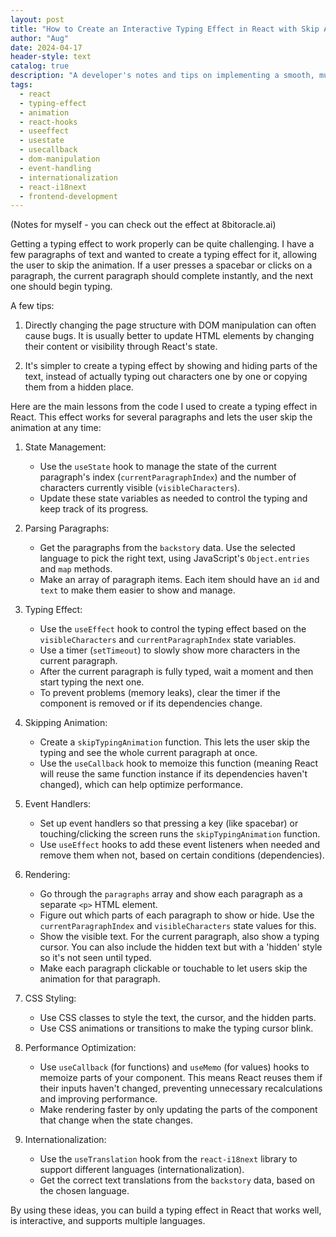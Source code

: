 ```yaml
---
layout: post
title: "How to Create an Interactive Typing Effect in React with Skip Animation Feature"
author: "Aug"
date: 2024-04-17
header-style: text
catalog: true
description: "A developer's notes and tips on implementing a smooth, multi-paragraph typing effect in React with a skip animation feature. Covers state management, DOM manipulation alternatives, event handling, and internationalization with react-i18next."
tags:
  - react
  - typing-effect
  - animation
  - react-hooks
  - useeffect
  - usestate
  - usecallback
  - dom-manipulation
  - event-handling
  - internationalization
  - react-i18next
  - frontend-development
---
```


(Notes for myself - you can check out the effect at 8bitoracle.ai)

Getting a typing effect to work properly can be quite challenging. I have a few paragraphs of text and wanted to create a typing effect for it, allowing the user to skip the animation. If a user presses a spacebar or clicks on a paragraph, the current paragraph should complete instantly, and the next one should begin typing.

A few tips:

1. Directly changing the page structure with DOM manipulation can often cause bugs. It is usually better to update HTML elements by changing their content or visibility through React's state.

2. It's simpler to create a typing effect by showing and hiding parts of the text, instead of actually typing out characters one by one or copying them from a hidden place.

Here are the main lessons from the code I used to create a typing effect in React. This effect works for several paragraphs and lets the user skip the animation at any time:

1. State Management:

   - Use the `useState` hook to manage the state of the current paragraph's index (`currentParagraphIndex`) and the number of characters currently visible (`visibleCharacters`).
   - Update these state variables as needed to control the typing and keep track of its progress.

2. Parsing Paragraphs:

   - Get the paragraphs from the `backstory` data. Use the selected language to pick the right text, using JavaScript's `Object.entries` and `map` methods.
   - Make an array of paragraph items. Each item should have an `id` and `text` to make them easier to show and manage.

3. Typing Effect:

   - Use the `useEffect` hook to control the typing effect based on the `visibleCharacters` and `currentParagraphIndex` state variables.
   - Use a timer (`setTimeout`) to slowly show more characters in the current paragraph.
   - After the current paragraph is fully typed, wait a moment and then start typing the next one.
   - To prevent problems (memory leaks), clear the timer if the component is removed or if its dependencies change.

4. Skipping Animation:

   - Create a `skipTypingAnimation` function. This lets the user skip the typing and see the whole current paragraph at once.
   - Use the `useCallback` hook to memoize this function (meaning React will reuse the same function instance if its dependencies haven't changed), which can help optimize performance.

5. Event Handlers:

   - Set up event handlers so that pressing a key (like spacebar) or touching/clicking the screen runs the `skipTypingAnimation` function.
   - Use `useEffect` hooks to add these event listeners when needed and remove them when not, based on certain conditions (dependencies).

6. Rendering:

   - Go through the `paragraphs` array and show each paragraph as a separate `<p>` HTML element.
   - Figure out which parts of each paragraph to show or hide. Use the `currentParagraphIndex` and `visibleCharacters` state values for this.
   - Show the visible text. For the current paragraph, also show a typing cursor. You can also include the hidden text but with a 'hidden' style so it's not seen until typed.
   - Make each paragraph clickable or touchable to let users skip the animation for that paragraph.

7. CSS Styling:

   - Use CSS classes to style the text, the cursor, and the hidden parts.
   - Use CSS animations or transitions to make the typing cursor blink.

8. Performance Optimization:

   - Use `useCallback` (for functions) and `useMemo` (for values) hooks to memoize parts of your component. This means React reuses them if their inputs haven't changed, preventing unnecessary recalculations and improving performance.
   - Make rendering faster by only updating the parts of the component that change when the state changes.

9. Internationalization:
   - Use the `useTranslation` hook from the `react-i18next` library to support different languages (internationalization).
   - Get the correct text translations from the `backstory` data, based on the chosen language.

By using these ideas, you can build a typing effect in React that works well, is interactive, and supports multiple languages.

